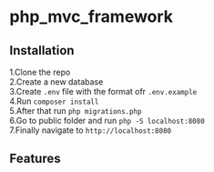 # php_mvc_framework
## Installation
1.Clone the repo<br>
2.Create a new database<br>
3.Create `.env` file with the format ofr `.env.example`<br>
4.Run `composer install`<br>
5.After that run `php migrations.php`<br>
6.Go to public folder and run `php -S localhost:8080`<br>
7.Finally navigate to `http://localhost:8080`<br>

## Features
